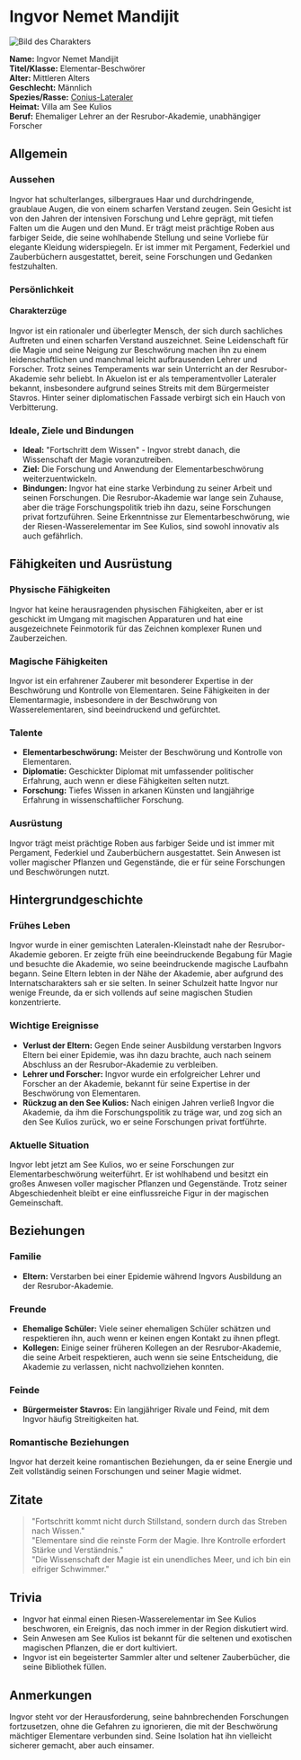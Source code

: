 # Ingvor Nemet Mandijit

![Bild des Charakters](Link-zum-Bild)

**Name:** Ingvor Nemet Mandijit  
**Titel/Klasse:** Elementar-Beschwörer  
**Alter:** Mittleren Alters  
**Geschlecht:** Männlich  
**Spezies/Rasse:** [Conius-Lateraler](/content/Voelker/Lateralen/index.md)  
**Heimat:** Villa am See Kulios  
**Beruf:** Ehemaliger Lehrer an der Resrubor-Akademie, unabhängiger Forscher

## Allgemein

### Aussehen
Ingvor hat schulterlanges, silbergraues Haar und durchdringende, graublaue Augen, die von einem scharfen Verstand zeugen. Sein Gesicht ist von den Jahren der intensiven Forschung und Lehre geprägt, mit tiefen Falten um die Augen und den Mund. Er trägt meist prächtige Roben aus farbiger Seide, die seine wohlhabende Stellung und seine Vorliebe für elegante Kleidung widerspiegeln. Er ist immer mit Pergament, Federkiel und Zauberbüchern ausgestattet, bereit, seine Forschungen und Gedanken festzuhalten.

### Persönlichkeit

#### Charakterzüge
Ingvor ist ein rationaler und überlegter Mensch, der sich durch sachliches Auftreten und einen scharfen Verstand auszeichnet. Seine Leidenschaft für die Magie und seine Neigung zur Beschwörung machen ihn zu einem leidenschaftlichen und manchmal leicht aufbrausenden Lehrer und Forscher. Trotz seines Temperaments war sein Unterricht an der Resrubor-Akademie sehr beliebt. In Akuelon ist er als temperamentvoller Lateraler bekannt, insbesondere aufgrund seines Streits mit dem Bürgermeister Stavros. Hinter seiner diplomatischen Fassade verbirgt sich ein Hauch von Verbitterung.

### Ideale, Ziele und Bindungen
- **Ideal:** "Fortschritt dem Wissen" - Ingvor strebt danach, die Wissenschaft der Magie voranzutreiben.
- **Ziel:** Die Forschung und Anwendung der Elementarbeschwörung weiterzuentwickeln.
- **Bindungen:** Ingvor hat eine starke Verbindung zu seiner Arbeit und seinen Forschungen. Die Resrubor-Akademie war lange sein Zuhause, aber die träge Forschungspolitik trieb ihn dazu, seine Forschungen privat fortzuführen. Seine Erkenntnisse zur Elementarbeschwörung, wie der Riesen-Wasserelementar im See Kulios, sind sowohl innovativ als auch gefährlich.

## Fähigkeiten und Ausrüstung

### Physische Fähigkeiten
Ingvor hat keine herausragenden physischen Fähigkeiten, aber er ist geschickt im Umgang mit magischen Apparaturen und hat eine ausgezeichnete Feinmotorik für das Zeichnen komplexer Runen und Zauberzeichen.

### Magische Fähigkeiten
Ingvor ist ein erfahrener Zauberer mit besonderer Expertise in der Beschwörung und Kontrolle von Elementaren. Seine Fähigkeiten in der Elementarmagie, insbesondere in der Beschwörung von Wasserelementaren, sind beeindruckend und gefürchtet.

### Talente
- **Elementarbeschwörung:** Meister der Beschwörung und Kontrolle von Elementaren.
- **Diplomatie:** Geschickter Diplomat mit umfassender politischer Erfahrung, auch wenn er diese Fähigkeiten selten nutzt.
- **Forschung:** Tiefes Wissen in arkanen Künsten und langjährige Erfahrung in wissenschaftlicher Forschung.

### Ausrüstung
Ingvor trägt meist prächtige Roben aus farbiger Seide und ist immer mit Pergament, Federkiel und Zauberbüchern ausgestattet. Sein Anwesen ist voller magischer Pflanzen und Gegenstände, die er für seine Forschungen und Beschwörungen nutzt.

## Hintergrundgeschichte

### Frühes Leben
Ingvor wurde in einer gemischten Lateralen-Kleinstadt nahe der Resrubor-Akademie geboren. Er zeigte früh eine beeindruckende Begabung für Magie und besuchte die Akademie, wo seine beeindruckende magische Laufbahn begann. Seine Eltern lebten in der Nähe der Akademie, aber aufgrund des Internatscharakters sah er sie selten. In seiner Schulzeit hatte Ingvor nur wenige Freunde, da er sich vollends auf seine magischen Studien konzentrierte.

### Wichtige Ereignisse
- **Verlust der Eltern:** Gegen Ende seiner Ausbildung verstarben Ingvors Eltern bei einer Epidemie, was ihn dazu brachte, auch nach seinem Abschluss an der Resrubor-Akademie zu verbleiben.
- **Lehrer und Forscher:** Ingvor wurde ein erfolgreicher Lehrer und Forscher an der Akademie, bekannt für seine Expertise in der Beschwörung von Elementaren.
- **Rückzug an den See Kulios:** Nach einigen Jahren verließ Ingvor die Akademie, da ihm die Forschungspolitik zu träge war, und zog sich an den See Kulios zurück, wo er seine Forschungen privat fortführte.

### Aktuelle Situation
Ingvor lebt jetzt am See Kulios, wo er seine Forschungen zur Elementarbeschwörung weiterführt. Er ist wohlhabend und besitzt ein großes Anwesen voller magischer Pflanzen und Gegenstände. Trotz seiner Abgeschiedenheit bleibt er eine einflussreiche Figur in der magischen Gemeinschaft.

## Beziehungen

### Familie
- **Eltern:** Verstarben bei einer Epidemie während Ingvors Ausbildung an der Resrubor-Akademie.

### Freunde
- **Ehemalige Schüler:** Viele seiner ehemaligen Schüler schätzen und respektieren ihn, auch wenn er keinen engen Kontakt zu ihnen pflegt.
- **Kollegen:** Einige seiner früheren Kollegen an der Resrubor-Akademie, die seine Arbeit respektieren, auch wenn sie seine Entscheidung, die Akademie zu verlassen, nicht nachvollziehen konnten.

### Feinde
- **Bürgermeister Stavros:** Ein langjähriger Rivale und Feind, mit dem Ingvor häufig Streitigkeiten hat.

### Romantische Beziehungen
Ingvor hat derzeit keine romantischen Beziehungen, da er seine Energie und Zeit vollständig seinen Forschungen und seiner Magie widmet.

## Zitate

> "Fortschritt kommt nicht durch Stillstand, sondern durch das Streben nach Wissen."  
> "Elementare sind die reinste Form der Magie. Ihre Kontrolle erfordert Stärke und Verständnis."  
> "Die Wissenschaft der Magie ist ein unendliches Meer, und ich bin ein eifriger Schwimmer."

## Trivia

- Ingvor hat einmal einen Riesen-Wasserelementar im See Kulios beschworen, ein Ereignis, das noch immer in der Region diskutiert wird.
- Sein Anwesen am See Kulios ist bekannt für die seltenen und exotischen magischen Pflanzen, die er dort kultiviert.
- Ingvor ist ein begeisterter Sammler alter und seltener Zauberbücher, die seine Bibliothek füllen.

## Anmerkungen

Ingvor steht vor der Herausforderung, seine bahnbrechenden Forschungen fortzusetzen, ohne die Gefahren zu ignorieren, die mit der Beschwörung mächtiger Elementare verbunden sind. Seine Isolation hat ihn vielleicht sicherer gemacht, aber auch einsamer.
